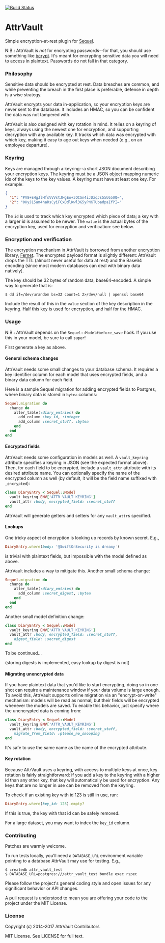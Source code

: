 [![Build Status](https://travis-ci.org/uhoh-itsmaciek/attr_vault.svg)](https://travis-ci.org/uhoh-itsmaciek/attr_vault)

# AttrVault

Simple encryption-at-rest plugin for
[Sequel](https://github.com/jeremyevans/sequel.git).


N.B.: AttrVault is *not* for encrypting passwords--for that, you
should use something like
[bcrypt](https://github.com/codahale/bcrypt-ruby). It's meant for
encrypting sensitive data you will need to access in
plaintext. Passwords do not fall in that category.


### Philosophy

Sensitive data should be encrypted at rest. Data breaches are common,
and while preventing the breach in the first place is preferable,
defense in depth is a wise strategy.

AttrVault encrypts your data in-application, so your encryption keys
are never sent to the database. It includes an HMAC, so you can be
confident the data was not tampered with.

AttrVault is also designed with key rotation in mind. It relies on a
keyring of keys, always using the newest one for encryption, and
supporting decryption with any available key. It tracks which data was
encrypted with which key, making it easy to age out keys when needed
(e.g., on an employee departure).


### Keyring

Keys are managed through a keyring--a short JSON document describing
your encryption keys. The keyring must be a JSON object mapping
numeric ids of the keys to the key values. A keyring must have at
least one key. For example:

```json
{
  "1": "PV8+EHgJlHfsVVVstJHgEo+3OCSn4iJDzqJs55U650Q=",
  "2": "0HyJ15am4haRsCyiFCxDdlKwl3G5yPNKTUbadpaIfPI="
}
```

The `id` is used to track which key encrypted which piece of data; a
key with a larger id is assumed to be newer. The `value` is the actual
bytes of the encryption key, used for encryption and verification: see
below.


### Encryption and verification

The encryption mechanism in AttrVault is borrowed from another
encryption library, [Fernet](https://github.com/fernet). The encrypted
payload format is slightly different: AttrVault drops the TTL (almost
never useful for data at rest) and the Base64 encoding (since most
modern databases can deal with binary data natively).

The key should be 32 bytes of random data, base64-encoded. A simple
way to generate that is:

```console
$ dd if=/dev/urandom bs=32 count=1 2>/dev/null | openssl base64
```

Include the result of this in the `value` section of the key
description in the keyring. Half this key is used for encryption, and
half for the HMAC.


### Usage

N.B.: AttrVault depends on the `Sequel::Model#before_save` hook. If
you use this in your model, be sure to call `super`!

First generate a key as above.

#### General schema changes

AttrVault needs some small changes to your database schema. It
requires a key identifier column for each model that uses encrypted
fields, and a binary data column for each field.

Here is a sample Sequel migration for adding encrypted fields to
Postgres, where binary data is stored in `bytea` columns:

```ruby
Sequel.migration do
  change do
    alter_table(:diary_entries) do
      add_column :key_id, :integer
      add_column :secret_stuff, :bytea
    end
  end
end
```


#### Encrypted fields

AttrVault needs some configuration in models as well. A
`vault_keyring` attribute specifies a keyring in JSON (see the
expected format above). Then, for each field to be encrypted, include
a `vault_attr` attribute with its desired attribute name. You can
optionally specify the name of the encrypted column as well (by
default, it will be the field name suffixed with `_encrypted`):

```ruby
class DiaryEntry < Sequel::Model
  vault_keyring ENV['ATTR_VAULT_KEYRING']
  vault_attr :body, encrypted_field: :secret_stuff
end
```

AttrVault will generate getters and setters for any `vault_attr`s
specified.


#### Lookups

One tricky aspect of encryption is looking up records by known secret.
E.g.,

```ruby
DiaryEntry.where(body: '@SwiftOnSecurity is dreamy')
```

is trivial with plaintext fields, but impossible with the model
defined as above.

AttrVault includes a way to mitigate this. Another small schema change:

```ruby
Sequel.migration do
  change do
    alter_table(:diary_entries) do
      add_column :secret_digest, :bytea
    end
  end
end
```

Another small model definition change:

```ruby
class DiaryEntry < Sequel::Model
  vault_keyring ENV['ATTR_VAULT_KEYRING']
  vault_attr :body, encrypted_field: :secret_stuff,
    digest_field: :secret_digest
end
```

To be continued...

(storing digests is implemented, easy lookup by digest is not)

#### Migrating unencrypted data

If you have plaintext data that you'd like to start encrypting, doing
so in one shot can require a maintenance window if your data volume is
large enough. To avoid this, AttrVault supports online migration via
an "encrypt-on-write" mechanism: models will be read as normal, but
their fields will be encrypted whenever the models are saved. To
enable this behavior, just specify where the unencrypted data is
coming from:

```ruby
class DiaryEntry < Sequel::Model
  vault_keyring ENV['ATTR_VAULT_KEYRING']
  vault_attr :body, encrypted_field: :secret_stuff,
    migrate_from_field: :please_no_snooping
end
```

It's safe to use the same name as the name of the encrypted attribute.


#### Key rotation

Because AttrVault uses a keyring, with access to multiple keys at
once, key rotation is fairly straightforward: if you add a key to the
keyring with a higher id than any other key, that key will
automatically be used for encryption. Any keys that are no longer in
use can be removed from the keyring.

To check if an existing key with id 123 is still in use, run:

```ruby
DiaryEntry.where(key_id: 123).empty?
```

If this is true, the key with that id can be safely removed.

For a large dataset, you may want to index the `key_id` column.


### Contributing

Patches are warmly welcome.

To run tests locally, you'll need a `DATABASE_URL` environment
variable pointing to a database AttrVault may use for testing. E.g.,

```console
$ createdb attr_vault_test
$ DATABASE_URL=postgres:///attr_vault_test bundle exec rspec
```

Please follow the project's general coding style and open issues for
any significant behavior or API changes.

A pull request is understood to mean you are offering your code to the
project under the MIT License.


### License

Copyright (c) 2014-2017 AttrVault Contributors

MIT License. See LICENSE for full text.
